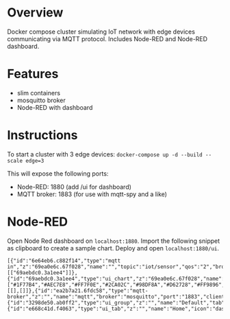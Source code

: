 # Overview
Docker compose cluster simulating IoT network with edge devices communicating via MQTT protocol. Includes Node-RED and Node-RED dashboard.

# Features
- slim containers
- mosquitto broker
- Node-RED with dashboard

# Instructions
To start a cluster with 3 edge devices: `docker-compose up -d --build --scale edge=3`

This will expose the following ports:
- Node-RED: 1880 (add /ui for dashboard)
- MQTT broker: 1883 (for use with mqtt-spy and a like)

# Node-RED
Open Node Red dashboard on `localhost:1880`. Import the following snippet as clipboard to create a sample chart. Deploy and open `localhost:1880/ui`.

```
[{"id":"6e64eb6.c882f14","type":"mqtt in","z":"69ea0e6c.67f028","name":"","topic":"iot/sensor","qos":"2","broker":"ea2b7a21.6fdc58","x":190,"y":140,"wires":[["69aebdc0.3a1ee4"]]},{"id":"69aebdc0.3a1ee4","type":"ui_chart","z":"69ea0e6c.67f028","name":"","group":"3298de50.ab0ff2","order":0,"width":0,"height":0,"label":"chart","chartType":"line","legend":"false","xformat":"HH:mm:ss","interpolate":"linear","nodata":"","dot":false,"ymin":"","ymax":"","removeOlder":1,"removeOlderPoints":"","removeOlderUnit":"3600","cutout":0,"useOneColor":false,"colors":["#1F77B4","#AEC7E8","#FF7F0E","#2CA02C","#98DF8A","#D62728","#FF9896","#9467BD","#C5B0D5"],"useOldStyle":false,"x":370,"y":140,"wires":[[],[]]},{"id":"ea2b7a21.6fdc58","type":"mqtt-broker","z":"","name":"mqtt","broker":"mosquitto","port":"1883","clientid":"","usetls":false,"compatmode":true,"keepalive":"60","cleansession":true,"birthTopic":"","birthQos":"0","birthRetain":"false","birthPayload":"","closeTopic":"","closeQos":"0","closeRetain":"false","closePayload":"","willTopic":"","willQos":"0","willRetain":"false","willPayload":""},{"id":"3298de50.ab0ff2","type":"ui_group","z":"","name":"Default","tab":"e668c41d.f4063","disp":true,"width":"6","collapse":false},{"id":"e668c41d.f4063","type":"ui_tab","z":"","name":"Home","icon":"dashboard"}]
```